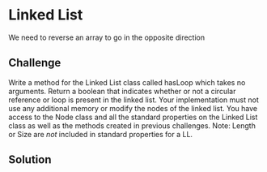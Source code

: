 # Linked List
We need to reverse an array to go in the opposite direction

## Challenge
Write a method for the Linked List class called hasLoop which takes no arguments. Return a boolean that indicates whether or not a circular reference or loop is present in the linked list. Your implementation must not use any additional memory or modify the nodes of the linked list. You have access to the Node class and all the standard properties on the Linked List class as well as the methods created in previous challenges.
Note: Length or Size are *not* included in standard properties for a LL.

## Solution
